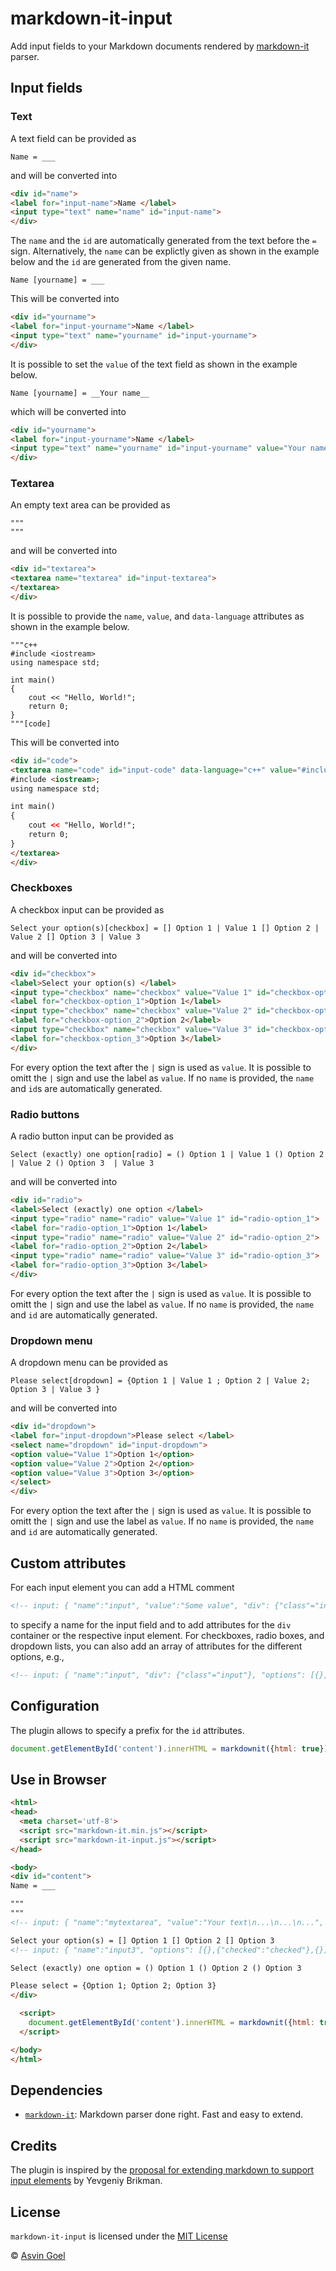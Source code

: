 # markdown-it-input

Add input fields to your Markdown documents rendered by [markdown-it](https://github.com/markdown-it/markdown-it) parser.

## Input fields

### Text

A text field can be provided as

```
Name = ___
```

and will be converted into

```html
<div id="name">
<label for="input-name">Name </label>
<input type="text" name="name" id="input-name">
</div>
```

The `name` and the `id` are automatically generated from the text before the `=` sign.
Alternatively, the `name` can be explictly given as shown in the example below and the `id` are generated from the given name.


```
Name [yourname] = ___
```

This will be converted into

```html
<div id="yourname">
<label for="input-yourname">Name </label>
<input type="text" name="yourname" id="input-yourname">
</div>
```

It is possible to set the `value` of the text field as shown in the example below.

```
Name [yourname] = __Your name__
```

which will be converted into

```html
<div id="yourname">
<label for="input-yourname">Name </label>
<input type="text" name="yourname" id="input-yourname" value="Your name">
</div>
```

### Textarea

An empty text area can be provided as

```
"""
"""
```

and will be converted into

```html
<div id="textarea">
<textarea name="textarea" id="input-textarea">
</textarea>
</div>
```

It is possible to provide the `name`, `value`, and `data-language`  attributes as shown in the example below.

```
"""c++
#include <iostream>
using namespace std;

int main() 
{
    cout << "Hello, World!";
    return 0;
}
"""[code]
```

This will be converted into

```html
<div id="code">
<textarea name="code" id="input-code" data-language="c++" value="#include &lt;iostream&gt;\r\nusing namespace std;\r\n\r\nint main() \r\n{\r\n    cout &lt;&lt; \"Hello, World!\";\r\n    return 0;\r\n}\r\n">
#include <iostream>;
using namespace std;

int main() 
{
    cout << "Hello, World!";
    return 0;
}
</textarea>
</div>
```


### Checkboxes

A checkbox input can be provided as

```
Select your option(s)[checkbox] = [] Option 1 | Value 1 [] Option 2 | Value 2 [] Option 3 | Value 3
```

and will be converted into

```html
<div id="checkbox">
<label>Select your option(s) </label>
<input type="checkbox" name="checkbox" value="Value 1" id="checkbox-option_1">
<label for="checkbox-option_1">Option 1</label>
<input type="checkbox" name="checkbox" value="Value 2" id="checkbox-option_2">
<label for="checkbox-option_2">Option 2</label>
<input type="checkbox" name="checkbox" value="Value 3" id="checkbox-option_3">
<label for="checkbox-option_3">Option 3</label>
</div>
```

For every option the text after the `|` sign is used as `value`. 
It is possible to omitt the `|` sign and use the label as `value`.
If no `name` is provided, the `name` and `id`s are automatically generated.


### Radio buttons

A radio button input can be provided as

```
Select (exactly) one option[radio] = () Option 1 | Value 1 () Option 2 | Value 2 () Option 3  | Value 3
```

and will be converted into

```html
<div id="radio">
<label>Select (exactly) one option </label>
<input type="radio" name="radio" value="Value 1" id="radio-option_1">
<label for="radio-option_1">Option 1</label>
<input type="radio" name="radio" value="Value 2" id="radio-option_2">
<label for="radio-option_2">Option 2</label>
<input type="radio" name="radio" value="Value 3" id="radio-option_3">
<label for="radio-option_3">Option 3</label>
</div>
```

For every option the text after the `|` sign is used as `value`. 
It is possible to omitt the `|` sign and use the label as `value`.
If no `name` is provided, the `name` and `id` are automatically generated.

### Dropdown menu

A dropdown menu  can be provided as

```
Please select[dropdown] = {Option 1 | Value 1 ; Option 2 | Value 2; Option 3 | Value 3 }
```

and will be converted into

```html
<div id="dropdown">
<label for="input-dropdown">Please select </label>
<select name="dropdown" id="input-dropdown">
<option value="Value 1">Option 1</option>
<option value="Value 2">Option 2</option>
<option value="Value 3">Option 3</option>
</select>
</div>
```
For every option the text after the `|` sign is used as `value`. 
It is possible to omitt the `|` sign and use the label as `value`.
If no `name` is provided, the `name` and `id` are automatically generated.


## Custom attributes
For each input element you can add a HTML comment
```html
<!-- input: { "name":"input", "value":"Some value", "div": {"class"="input"} } -->
```
to specify a name for the input field and to add attributes for the ```div``` container or the respective input element.
For checkboxes, radio boxes, and dropdown lists, you can also add an array of attributes for the different options, e.g.,
```html
<!-- input: { "name":"input", "div": {"class"="input"}, "options": [{},{"checked":"checked"},{}] } -->
```

## Configuration

The plugin allows to specify a prefix for the `id` attributes.

```js
document.getElementById('content').innerHTML = markdownit({html: true}).use(input, { prefix: "myform"}).render( document.getElementById('content').innerHTML );
```


## Use in Browser
```html
<html>
<head>
  <meta charset='utf-8'>
  <script src="markdown-it.min.js"></script>
  <script src="markdown-it-input.js"></script>
</head>

<body>
<div id="content">
Name = ___

"""
"""
<!-- input: { "name":"mytextarea", "value":"Your text\n...\n...\n...", "div":{"id":"myTextareaID"} } -->

Select your option(s) = [] Option 1 [] Option 2 [] Option 3
<!-- input: { "name":"input3", "options": [{},{"checked":"checked"},{}] } -->

Select (exactly) one option = () Option 1 () Option 2 () Option 3

Please select = {Option 1; Option 2; Option 3}
</div>

  <script>
	document.getElementById('content').innerHTML = markdownit({html: true}).use(input, { prefix: "myform"}).render( document.getElementById('content').innerHTML );
  </script>

</body>
</html>
```

## Dependencies

* [`markdown-it`](https://github.com/markdown-it/markdown-it): Markdown parser done right. Fast and easy to extend.


## Credits

The plugin is inspired by the [proposal for extending markdown to support input elements](https://www.ybrikman.com/writing/2011/07/26/proposal-extend-markdown-syntax-to/) by Yevgeniy Brikman.

## License

`markdown-it-input` is licensed under the [MIT License](./license.txt)

 © [Asvin Goel](https://github.com/rajgoel)
